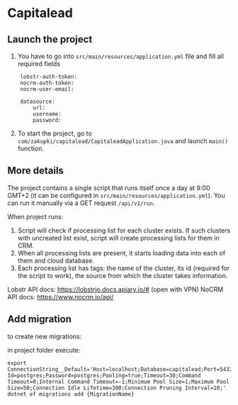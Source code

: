 # Capitalead

## Launch the project


1. You have to go into `src/main/resources/application.yml` file and fill all required fields

```
    lobstr-auth-token:
    nocrm-auth-token:
    nocrm-user-email:
```
```
    datasource:
        url:
        username:
        password:
```

2. To start the project, go to `com/zakupki/capitalead/CapitaleadApplication.java` and launch `main()` function.

## More details

The project contains a single script that runs itself once a day at 9:00 GMT+2 (it can be configured in `src/main/resources/application.yml`). You can run it manually via a GET
request `/api/v1/run`.

When project runs:
1. Script will check if processing list for each cluster exists. If such clusters with uncreated list exist, script will create processing lists for them in CRM.
2. When all processing lists are present, it starts loading data into each of them and cloud database.
3. Each processing list has tags: the name of the cluster, its id (required for the script to work), the source from which the cluster takes information.

Lobstr API docs: https://lobstrio.docs.apiary.io/# (open with VPN)
NoCRM API docs: https://www.nocrm.io/api/

## Add migration

to create new migrations:

in project folder execute:

    export ConnectionString__Default='Host=localhost;Database=capitalead;Port=5432;User Id=postgres;Password=postgres;Pooling=true;Timeout=30;Command Timeout=0;Internal Command Timeout=-1;Minimum Pool Size=1;Maximum Pool Size=50;Connection Idle Lifetime=300;Connection Pruning Interval=10;'
    dotnet ef migrations add {MigrationName}
